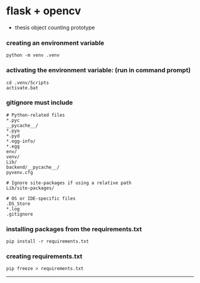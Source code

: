 # flask + opencv
- thesis object counting prototype

### creating an environment variable
```
python -m venv .venv
```

### activating the environment variable: (run in command prompt)
```
cd .venv/Scripts
activate.bat
```

### gitignore must include

```
# Python-related files
*.pyc
__pycache__/
*.pyo
*.pyd
*.egg-info/
*.egg
env/
venv/
Lib/
backend/__pycache__/
pyvenv.cfg

# Ignore site-packages if using a relative path
Lib/site-packages/

# OS or IDE-specific files
.DS_Store
*.log
.gitignore
```

### installing packages from the requirements.txt
```
pip install -r requirements.txt
```

### creating requirements.txt
```
pip freeze > requirements.txt
```
****
